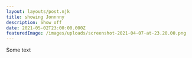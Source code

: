 ```yaml
---
layout: layouts/post.njk
title: showing Jonnnny
description: Show off
date: 2021-05-02T23:00:00.000Z
featuredImage: /images/uploads/screenshot-2021-04-07-at-23.20.00.png
---
```

Some text